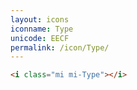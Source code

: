 ```yaml
---
layout: icons
iconname: Type
unicode: EECF
permalink: /icon/Type/
---
```


``` html
<i class="mi mi-Type"></i>
```
